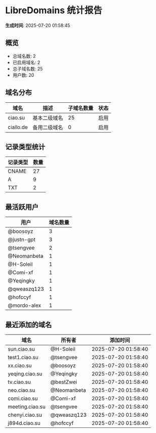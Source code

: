 # LibreDomains 统计报告

**生成时间**: 2025-07-20 01:58:45

## 概览

- 总域名数: 2
- 已启用域名: 2
- 总子域名数: 25
- 用户数: 20

## 域名分布

| 域名 | 描述 | 子域名数量 | 状态 |
|------|------|------------|------|
| ciao.su | 基本二级域名 | 25 | 启用 |
| ciallo.de | 备用二级域名 | 0 | 启用 |

## 记录类型统计

| 记录类型 | 数量 |
|----------|------|
| CNAME | 27 |
| A | 9 |
| TXT | 2 |

## 最活跃用户

| 用户 | 域名数量 |
|------|----------|
| @boosoyz | 3 |
| @justn-gpt | 3 |
| @tsengvee | 2 |
| @Neomanbeta | 1 |
| @H-Soleil | 1 |
| @Comi-xf | 1 |
| @Yeqingky | 1 |
| @qweaszq123 | 1 |
| @hofccyf | 1 |
| @mordo-alex | 1 |

## 最近添加的域名

| 域名 | 所有者 | 添加时间 |
|------|--------|----------|
| sun.ciao.su | @H-Soleil | 2025-07-20 01:58:40 |
| test1.ciao.su | @tsengvee | 2025-07-20 01:58:40 |
| xx.ciao.su | @boosoyz | 2025-07-20 01:58:40 |
| yeqing.ciao.su | @Yeqingky | 2025-07-20 01:58:40 |
| tv.ciao.su | @bestZwei | 2025-07-20 01:58:40 |
| neo.ciao.su | @Neomanbeta | 2025-07-20 01:58:40 |
| comi.ciao.su | @Comi-xf | 2025-07-20 01:58:40 |
| meeting.ciao.su | @tsengvee | 2025-07-20 01:58:40 |
| chenyi.ciao.su | @qweaszq123 | 2025-07-20 01:58:40 |
| j894d.ciao.su | @hofccyf | 2025-07-20 01:58:40 |
